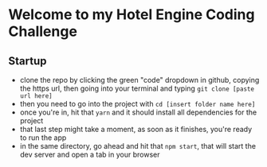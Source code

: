 # Welcome to my Hotel Engine Coding Challenge

## Startup
* clone the repo by clicking the green "code" dropdown in github, copying the https url, then going into your terminal and typing `git clone [paste url here]`
* then you need to go into the project with `cd [insert folder name here]`
* once you're in, hit that `yarn` and it should install all dependencies for the project
* that last step might take a moment, as soon as it finishes, you're ready to run the app
* in the same directory, go ahead and hit that `npm start`, that will start the dev server and open a tab in your browser